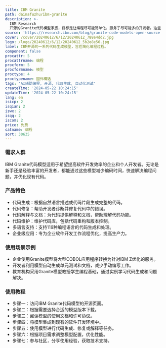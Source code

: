 ```yaml
---
title: IBM Granite
path: daimafuzhu/ibm-granite
description: >-
  IBM Research
  开源的Granite代码模型家族，目标是让编程尽可能简单化，服务于尽可能多的开发者。这些模型通过AI技术，帮助开发者提高编写、测试、调试和发布可靠软件的效率，支持从旧版语言到现代企业级语言的代码转换，以及基于自然语言指令的代码编写。
source: 'https://research.ibm.com/blog/granite-code-models-open-source'
cover: /cover/20240612/6/12/20240612_788e4dd2.jpg
logo: /logo/20240612/6/12/20240612_5b2e8e56.jpg
label: IBM开源的一系列代码生成模型，旨在简化编程过程。
component: false
procattr: 5
procattrname: 编程
procform: 5
procformname: 模型
proctype: 4
proctypename: 国外精选
tags: 'AI辅助编程, 开源, 代码生成, 自动化测试'
createTime: '2024-05-22 10:24:15'
updateTime: '2024-05-22 10:24:15'
lang: en
isicp: 2
isqian: 2
iswx: 2
isqq: 2
iscom: 2
price: 免费
catname: 编程
sort: 30635
---
```




### 需求人群
IBM Granite代码模型适用于希望提高软件开发效率的企业和个人开发者。无论是新手还是经验丰富的开发者，都能通过这些模型减少编码时间，快速解决编程问题，并优化现有代码。

### 产品特色
- 代码生成：根据自然语言描述或代码片段生成完整的代码。
- 代码修复：帮助开发者诊断并修复代码中的错误。
- 代码解释与文档：为代码提供解释和文档，帮助理解代码功能。
- 代码维护：维护代码库，包括代码重构和版本控制。
- 多语言支持：支持116种编程语言的代码生成和处理。
- 企业级应用：专为企业软件开发工作流程优化，提高生产力。

### 使用场景示例
- 企业使用Granite模型将大型COBOL应用程序转换为针对IBM Z优化的服务。
- 开发者利用模型自动生成单元测试和文档，减少手动编写工作。
- 教育机构采用Granite模型教授学生编程基础，通过实例学习代码生成和问题解决。

### 使用教程
- 步骤一：访问IBM Granite代码模型的开源页面。
- 步骤二：根据需要选择合适的模型版本下载。
- 步骤三：阅读模型的使用文档和许可协议。
- 步骤四：将模型集成到现有的软件开发环境中。
- 步骤五：使用模型进行代码生成、修复或解释等任务。
- 步骤六：根据项目需求调整模型配置，优化性能。
- 步骤七：参与社区，分享使用经验，获取技术支持。

  
